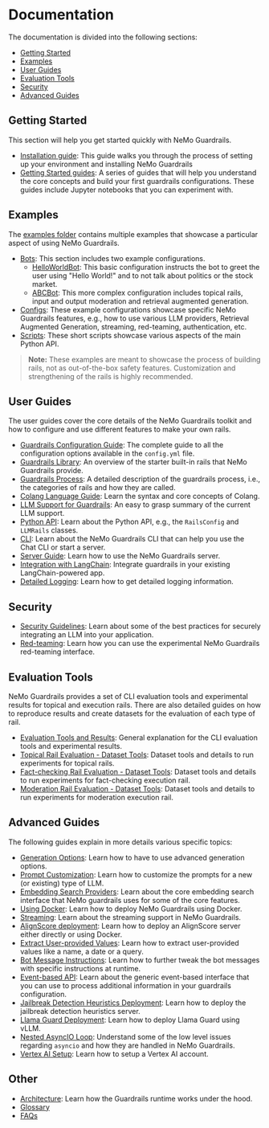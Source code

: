 # Documentation

The documentation is divided into the following sections:

- [Getting Started](#getting-started)
- [Examples](#examples)
- [User Guides](#user-guides)
- [Evaluation Tools](#evaluation-tools)
- [Security](#security)
- [Advanced Guides](#advanced-guides)

## Getting Started

This section will help you get started quickly with NeMo Guardrails.

* [Installation guide](getting_started/installation-guide.md): This guide walks you through the process of setting up your environment and installing NeMo Guardrails
* [Getting Started guides](./getting_started): A series of guides that will help you understand the core concepts and build your first guardrails configurations. These guides include Jupyter notebooks that you can experiment with.

## Examples

The [examples folder](https://github.com/NVIDIA/NeMo-Guardrails/tree/develop/examples) contains multiple examples that showcase a particular aspect of using NeMo Guardrails.

* [Bots](https://github.com/NVIDIA/NeMo-Guardrails/tree/develop/examples/bots): This section includes two example configurations.
  * [HelloWorldBot](https://github.com/NVIDIA/NeMo-Guardrails/tree/develop/examples/bots/hello_world): This basic configuration instructs the bot to greet the user using "Hello World!" and to not talk about politics or the stock market.
  * [ABCBot](https://github.com/NVIDIA/NeMo-Guardrails/tree/develop/examples/bots/abc): This more complex configuration includes topical rails, input and output moderation and retrieval augmented generation.
* [Configs](https://github.com/NVIDIA/NeMo-Guardrails/tree/develop/examples/configs): These example configurations showcase specific NeMo Guardrails features, e.g., how to use various LLM providers, Retrieval Augmented Generation, streaming, red-teaming, authentication, etc.
* [Scripts](https://github.com/NVIDIA/NeMo-Guardrails/tree/develop/examples/scripts): These short scripts showcase various aspects of the main Python API.


> **Note:** These examples are meant to showcase the process of building rails, not as out-of-the-box safety features. Customization and strengthening of the rails is highly recommended.

## User Guides

The user guides cover the core details of the NeMo Guardrails toolkit and how to configure and use different features to make your own rails.

* [Guardrails Configuration Guide](user_guides/configuration-guide.md): The complete guide to all the configuration options available in the `config.yml` file.
* [Guardrails Library](user_guides/guardrails-library.md): An overview of the starter built-in rails that NeMo Guardrails provide.
* [Guardrails Process](user_guides/guardrails-process.md): A detailed description of the guardrails process, i.e., the categories of rails and how they are called.
* [Colang Language Guide](user_guides/colang-language-syntax-guide.md): Learn the syntax and core concepts of Colang.
* [LLM Support for Guardrails](user_guides/llm-support.md): An easy to grasp summary of the current LLM support.
* [Python API](user_guides/python-api.md): Learn about the Python API, e.g., the `RailsConfig` and `LLMRails` classes.
* [CLI](user_guides/cli.md): Learn about the NeMo Guardrails CLI that can help you use the Chat CLI or start a server.
* [Server Guide](user_guides/server-guide.md): Learn how to use the NeMo Guardrails server.
* [Integration with LangChain](user_guides/langchain/langchain-integration.md): Integrate guardrails in your existing LangChain-powered app.
* [Detailed Logging](user_guides/detailed_logging/README.md): Learn how to get detailed logging information.

## Security

* [Security Guidelines](./security/guidelines.md): Learn about some of the best practices for securely integrating an LLM into your application.
* [Red-teaming](./security/red-teaming.md): Learn how you can use the experimental NeMo Guardrails red-teaming interface.

## Evaluation Tools

NeMo Guardrails provides a set of CLI evaluation tools and experimental results for topical and execution rails.
There are also detailed guides on how to reproduce results and create datasets for the evaluation of each type of rail.

* [Evaluation Tools and Results](https://github.com/NVIDIA/NeMo-Guardrails/tree/develop/nemoguardrails/eval): General explanation for the CLI evaluation tools and experimental results.
* [Topical Rail Evaluation - Dataset Tools](https://github.com/NVIDIA/NeMo-Guardrails/blob/develop/nemoguardrails/eval/data/topical/README.md): Dataset tools and details to run experiments for topical rails.
* [Fact-checking Rail Evaluation - Dataset Tools](https://github.com/NVIDIA/NeMo-Guardrails/blob/develop/nemoguardrails/eval/data/factchecking/README.md): Dataset tools and details to run experiments for fact-checking execution rail.
* [Moderation Rail Evaluation - Dataset Tools](https://github.com/NVIDIA/NeMo-Guardrails/blob/develop/nemoguardrails/eval/data/moderation/README.md): Dataset tools and details to run experiments for moderation execution rail.

## Advanced Guides

The following guides explain in more details various specific topics:

* [Generation Options](user_guides/advanced/generation-options.md): Learn how to have to use advanced generation options.
* [Prompt Customization](user_guides/advanced/prompt-customization.md): Learn how to customize the prompts for a new (or existing) type of LLM.
* [Embedding Search Providers](user_guides/advanced/embedding-search-providers.md): Learn about the core embedding search interface that NeMo guardrails uses for some of the core features.
* [Using Docker](user_guides/advanced/using-docker.md): Learn how to deploy NeMo Guardrails using Docker.
* [Streaming](user_guides/advanced/streaming.md): Learn about the streaming support in NeMo Guardrails.
* [AlignScore deployment](user_guides/advanced/align-score-deployment.md): Learn how to deploy an AlignScore server either directly or using Docker.
* [Extract User-provided Values](user_guides/advanced/extract-user-provided-values.md): Learn how to extract user-provided values like a name, a date or a query.
* [Bot Message Instructions](user_guides/advanced/bot-message-instructions.md): Learn how to further tweak the bot messages with specific instructions at runtime.
* [Event-based API](user_guides/advanced/event-based-api.md): Learn about the generic event-based interface that you can use to process additional information in your guardrails configuration.
* [Jailbreak Detection Heuristics Deployment](user_guides/advanced/jailbreak-detection-heuristics-deployment.md): Learn how to deploy the jailbreak detection heuristics server.
* [Llama Guard Deployment](user_guides/advanced/llama-guard-deployment.md): Learn how to deploy Llama Guard using vLLM.
* [Nested AsyncIO Loop](user_guides/advanced/nested-async-loop.md): Understand some of the low level issues regarding `asyncio` and how they are handled in NeMo Guardrails.
* [Vertex AI Setup](user_guides/advanced/vertexai-setup.md): Learn how to setup a Vertex AI account.


## Other

* [Architecture](./architecture/README.md#the-guardrails-process): Learn how the Guardrails runtime works under the hood.
* [Glossary](./glossary.md)
* [FAQs](./faqs.md)
